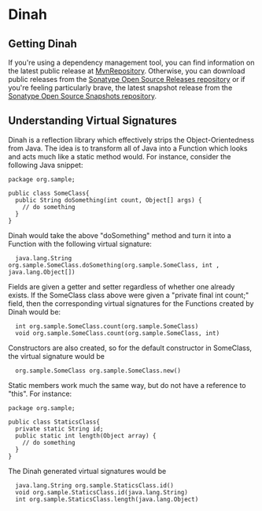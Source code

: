 # Dinah #

## Getting Dinah ##
If you're using a dependency management tool, you can find information on the latest public release at [MvnRepository](http://mvnrepository.com/artifact/org.fuwjin/dinah). Otherwise, you can download public releases from the [Sonatype Open Source Releases repository](https://oss.sonatype.org/content/repositories/releases/org/fuwjin/dinah) or if you're feeling particularly brave, the latest snapshot release from the [Sonatype Open Source Snapshots repository](https://oss.sonatype.org/content/repositories/snapshots/org/fuwjin/dinah).

## Understanding Virtual Signatures ##

Dinah is a reflection library which effectively strips the Object-Orientedness from Java. The idea is to transform all of Java into a Function which looks and acts much like a static method would. For instance, consider the following Java snippet:

```
package org.sample;

public class SomeClass{
  public String doSomething(int count, Object[] args) {
    // do something
  }
}
```

Dinah would take the above "doSomething" method and turn it into a Function with the following virtual signature:

```
  java.lang.String org.sample.SomeClass.doSomething(org.sample.SomeClass, int , java.lang.Object[])
```

Fields are given a getter and setter regardless of whether one already exists. If the SomeClass class above were given a "private final int count;" field, then the corresponding virtual signatures for the Functions created by Dinah would be:

```
  int org.sample.SomeClass.count(org.sample.SomeClass)
  void org.sample.SomeClass.count(org.sample.SomeClass, int)
```

Constructors are also created, so for the default constructor in SomeClass, the virtual signature would be

```
  org.sample.SomeClass org.sample.SomeClass.new()
```

Static members work much the same way, but do not have a reference to "this". For instance:

```
package org.sample;

public class StaticsClass{
  private static String id;
  public static int length(Object array) {
    // do something
  }
}
```

The Dinah generated virtual signatures would be
```
  java.lang.String org.sample.StaticsClass.id()
  void org.sample.StaticsClass.id(java.lang.String)
  int org.sample.StaticsClass.length(java.lang.Object)
```